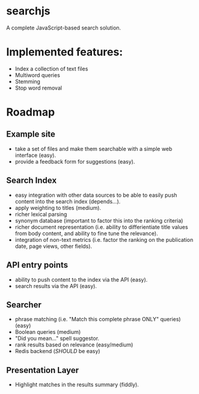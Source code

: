 # searchjs
A complete JavaScript-based search solution.

# Implemented features:

- Index a collection of text files
- Multiword queries
- Stemming
- Stop word removal

# Roadmap

## Example site

- take a set of files and make them searchable with a simple web interface (easy).
- provide a feedback form for suggestions (easy).

## Search Index

- easy integration with other data sources to be able to easily push content into the search index (depends...). 
- apply weighting to titles (medium).
- richer lexical parsing
- synonym database (important to factor this into the ranking criteria)
- richer document representation (i.e. ability to differientiate title values from body content, and ability to fine tune the relevance).
- integration of non-text metrics (i.e. factor the ranking on the publication date, page views, other fields).

## API entry points

- ability to push content to the index via the API (easy).
- search results via the API (easy).

## Searcher

- phrase matching (i.e. "Match this complete phrase ONLY" queries) (easy)
- Boolean queries (medium)
- "Did you mean..." spell suggestor.
- rank results based on relevance (easy/medium)
- Redis backend (*SHOULD* be easy)

## Presentation Layer

- Highlight matches in the results summary (fiddly).